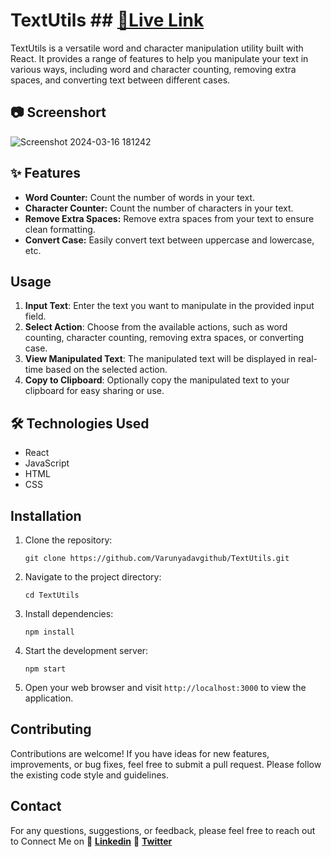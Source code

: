 # TextUtils ## [**🔗Live Link**](https://varunyadavgithub.github.io/TextUtils)

TextUtils is a versatile word and character manipulation utility built with React. It provides a range of features to help you manipulate your text in various ways, including word and character counting, removing extra spaces, and converting text between different cases.

## 📷 Screenshort
![Screenshot 2024-03-16 181242](https://github.com/Varunyadavgithub/TextUtils/assets/134674472/1b8bfb46-4dd4-4d12-8753-6ec6d068fa4d)

## ✨ Features

- **Word Counter:** Count the number of words in your text.
- **Character Counter:** Count the number of characters in your text.
- **Remove Extra Spaces:** Remove extra spaces from your text to ensure clean formatting.
- **Convert Case:** Easily convert text between uppercase and lowercase, etc.

## Usage

1. **Input Text**: Enter the text you want to manipulate in the provided input field.
2. **Select Action**: Choose from the available actions, such as word counting, character counting, removing extra spaces, or converting case.
3. **View Manipulated Text**: The manipulated text will be displayed in real-time based on the selected action.
4. **Copy to Clipboard**: Optionally copy the manipulated text to your clipboard for easy sharing or use.

## 🛠️ Technologies Used

- React
- JavaScript
- HTML
- CSS

## Installation

1. Clone the repository:

   ```
   git clone https://github.com/Varunyadavgithub/TextUtils.git
   ```

2. Navigate to the project directory:

   ```
   cd TextUtils
   ```

3. Install dependencies:

   ```
   npm install
   ```

4. Start the development server:

   ```
   npm start
   ```

5. Open your web browser and visit `http://localhost:3000` to view the application.

## Contributing

Contributions are welcome! If you have ideas for new features, improvements, or bug fixes, feel free to submit a pull request. Please follow the existing code style and guidelines.

## Contact

For any questions, suggestions, or feedback, please feel free to reach out to Connect Me on 🔗 [**Linkedin**](https://www.linkedin.com/in/varun-yadav-77152b251)  🔗 [**Twitter**](https://x.com/varun_yadav01)
